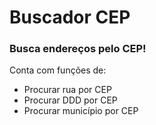 # Buscador CEP

### Busca endereços pelo CEP!
Conta com funções de:

 - Procurar rua por CEP
 - Procurar DDD por CEP
 - Procurar município por CEP
